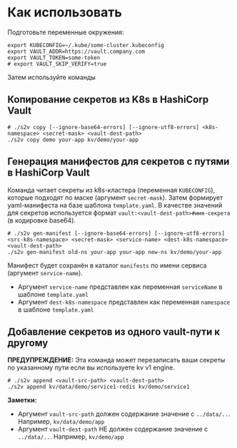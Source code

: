 # Как использовать

Подготовьте переменные окружения:

```shell
export KUBECONFIG=~/.kube/some-cluster.kubeconfig
export VAULT_ADDR=https://vault.company.com
export VAULT_TOKEN=some-token
# export VAULT_SKIP_VERIFY=true
```

Затем используйте команды

## Копирование секретов из K8s в HashiCorp Vault

```shell
# ./s2v copy [--ignore-base64-errors] [--ignore-utf8-errors] <k8s-namespace> <secret-mask> <vault-dest-path>
./s2v copy demo your-app kv/demo/your-app
```

## Генерация манифестов для секретов с путями в HashiCorp Vault

Команда читает секреты из k8s-кластера (переменная `KUBECONFIG`), которые подходят по маске (аргумент `secret-mask`).
Затем формирует yaml-манифеста на базе шаблона `template.yaml`. В качестве значений для секретов используется формат `vault:<vault-dest-path>#имя-секрета` (в кодировке base64).

```shell
# ./s2v gen-manifest [--ignore-base64-errors] [--ignore-utf8-errors] <src-k8s-namespace> <secret-mask> <service-name> <dest-k8s-namespace> <vault-dest-path>
./s2v gen-manifest old-ns your-app your-app new-ns kv/demo/your-app
```

Манифест будет сохранён в каталог `manifests` по имени сервиса (аргумент `service-name`).

- Аргумент `service-name` представлен как переменная `serviceName` в шаблоне `template.yaml`
- Аргумент `dest-k8s-namespace` представлен как переменная `namespace` в шаблоне `template.yaml`

## Добавление секретов из одного vault-пути к другому

**ПРЕДУПРЕЖДЕНИЕ:** Эта команда может перезаписать ваши секреты по указанному пути если вы используете kv v1 engine.

```shell
# ./s2v append <vault-src-path> <vault-dest-path>
./s2v append kv/data/demo/service1-redis kv/demo/service1
```

**Заметки:**
- Аргумент `vault-src-path` должен содержание значение с `../data/..`. Например, `kv/data/demo/app`
- Аргумент `vault-dest-path` НЕ должен содержание значение с `../data/..`. Например, `kv/demo/app`
